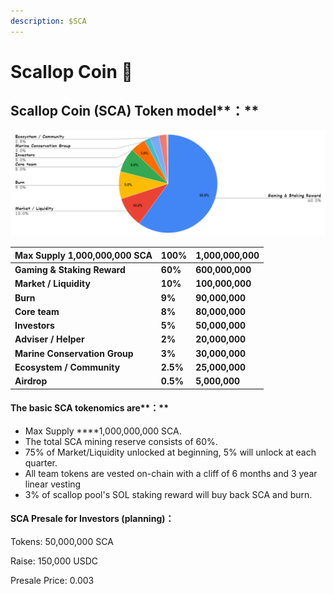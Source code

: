 ```yaml
---
description: $SCA
---
```


# Scallop Coin 🔮

## **Scallop Coin \(SCA\)** Token model**：**

![](.gitbook/assets/image%20%281%29.png)

| Max Supply **1,000,000,000 SCA** | **100%** | **1,000,000,000** |
| :--- | :--- | :--- |
| **Gaming & Staking Reward** | **60%** | **600,000,000** |
| **Market / Liquidity** | **10%** | **100,000,000** |
| **Burn** | **9%** | **90,000,000** |
| **Core team**  | **8%** | **80,000,000** |
| **Investors** | **5%** | **50,000,000** |
| **Adviser / Helper** | **2%** | **20,000,000** |
| **Marine Conservation Group** | **3%** | **30,000,000** |
| **Ecosystem / Community** | **2.5%** | **25,000,000** |
| **Airdrop** | **0.5%** | **5,000,000** |



#### The basic SCA tokenomics are**：**

* Max Supply ****1,000,000,000 SCA.
* The total SCA mining reserve consists of 60%.
* 75% of Market/Liquidity unlocked at beginning, 5% will unlock at each quarter.
* All team tokens are vested on-chain with a cliff of 6 months and 3 year linear vesting
* 3% of scallop pool's SOL staking reward will buy back SCA and burn.

#### 

#### SCA Presale for **Investors \(**planning**\)：**

Tokens: 50,000,000 SCA 

Raise: 150,000 USDC

Presale Price: 0.003



#### 


